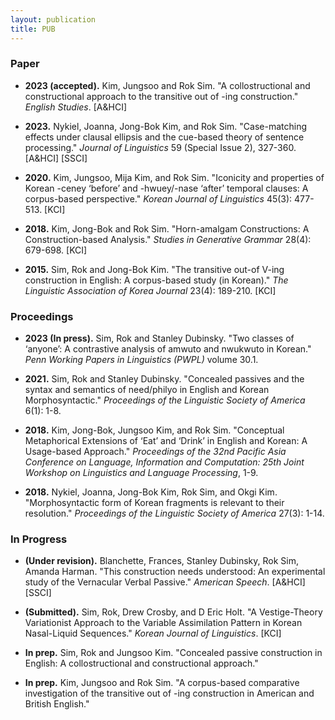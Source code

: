 ```yaml
---
layout: publication
title: PUB
---
```


### Paper

- **2023 (accepted).** Kim, Jungsoo and Rok Sim. "A collostructional and constructional approach to the transitive out of -ing construction." *English Studies*. [A&HCI]

- **2023.** Nykiel, Joanna, Jong-Bok Kim, and Rok Sim. "Case-matching effects under clausal ellipsis and the cue-based theory of sentence processing." *Journal of Linguistics* 59 (Special Issue 2), 327-360. [A&HCI] [SSCI]

- **2020.** Kim, Jungsoo, Mija Kim, and Rok Sim. "Iconicity and properties of Korean -ceney ‘before’ and -hwuey/-nase ‘after’ temporal clauses: A corpus-based perspective." *Korean Journal of Linguistics* 45(3): 477-513. [KCI]

- **2018.** Kim, Jong-Bok and Rok Sim. "Horn-amalgam Constructions: A Construction-based Analysis." *Studies in Generative Grammar* 28(4): 679-698. [KCI]

- **2015.** Sim, Rok and Jong-Bok Kim. "The transitive out-of V-ing construction in English: A corpus-based study (in Korean)." *The Linguistic Association of Korea Journal* 23(4): 189-210. [KCI]

### Proceedings

- **2023 (In press).** Sim, Rok and Stanley Dubinsky. "Two classes of ‘anyone’: A contrastive analysis of amwuto and nwukwuto in Korean." *Penn Working Papers in Linguistics (PWPL)* volume 30.1.

- **2021.** Sim, Rok and Stanley Dubinsky. "Concealed passives and the syntax and semantics of need/philyo in English and Korean Morphosyntactic." *Proceedings of the Linguistic Society of America* 6(1): 1-8.

- **2018.** Kim, Jong-Bok, Jungsoo Kim, and Rok Sim. "Conceptual Metaphorical Extensions of ‘Eat’ and ‘Drink’ in English and Korean: A Usage-based Approach." *Proceedings of the 32nd Pacific Asia Conference on Language, Information and Computation: 25th Joint Workshop on Linguistics and Language Processing*, 1-9.

- **2018.** Nykiel, Joanna, Jong-Bok Kim, Rok Sim, and Okgi Kim. "Morphosyntactic form of Korean fragments is relevant to their resolution." *Proceedings of the Linguistic Society of America* 27(3): 1-14.

### In Progress

- **(Under revision).** Blanchette, Frances, Stanley Dubinsky, Rok Sim, Amanda Harman. "This construction needs understood: An experimental study of the Vernacular Verbal Passive." *American Speech*. [A&HCI] [SSCI]

- **(Submitted).** Sim, Rok, Drew Crosby, and D Eric Holt. "A Vestige-Theory Variationist Approach to the Variable Assimilation Pattern in Korean Nasal-Liquid Sequences." *Korean Journal of Linguistics*. [KCI]

- **In prep.** Sim, Rok and Jungsoo Kim. "Concealed passive construction in English: A collostructional and constructional approach."

- **In prep.** Kim, Jungsoo and Rok Sim. "A corpus-based comparative investigation of the transitive out of -ing construction in American and British English."
